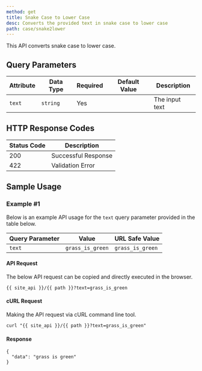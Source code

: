 ```yaml
---
method: get
title: Snake Case to Lower Case
desc: Converts the provided text in snake case to lower case
path: case/snake2lower
---
```


This API converts snake case to lower case.

## Query Parameters

| Attribute | Data Type | Required | Default Value |Description |
| ----------- | ----------- | -----------  | ----------- | ----------- |
| `text` | `string` | Yes | | The input text  |

## HTTP Response Codes

| Status Code | Description |
| ----------- | ----------- |
| 200 | Successful Response |
| 422 | Validation Error |

## Sample Usage

### Example #1

Below is an example API usage for the `text` query parameter provided in the table below.

| Query Parameter | Value | URL Safe Value |
| ----------- | ----------- | -----------  |
| `text` | `grass_is_green` | `grass_is_green` |

#### API Request

The below API request can be copied and directly executed in the browser.

```
{{ site_api }}/{{ path }}?text=grass_is_green
```

#### cURL Request

Making the API request via cURL command line tool.

```
curl "{{ site_api }}/{{ path }}?text=grass_is_green"
```

#### Response

```
{
  "data": "grass is green"
}
```
